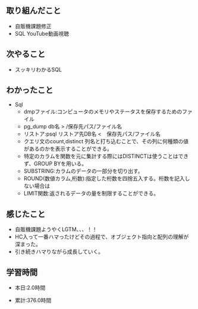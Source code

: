## 取り組んだこと
- 自販機課題修正
- SQL YouTube動画視聴


## 次やること

- スッキリわかるSQL

## わかったこと
- Sql
    - dmpファイル:コンピュータのメモリやステータスを保存するためのファイル
    - pg_dump db名 > /保存先パス/ファイル名
    - リストア:psql リストア先DB名 <　保存先パス/ファイル名
    - クエリ文のcount,distinct 列名と打ち込むことで、その列に何種類の値があるのかを表示することができる。
    - 特定のカラムを関数を元に集計する際にはDISTINCTは使うことはできず、GROUP BYを用いる。
    - SUBSTRING:カラムのデータの一部分を切り出す。
    - ROUND(数値カラム,桁数):指定した桁数を四捨五入する。桁数を記入しない場合は
    - LIMIT関数:返されるデータの量を制限することができる。


## 感じたこと
- 自販機課題ようやくLGTM、、、！！
- HC入って一番ハマったけどその過程で、オブジェクト指向と配列の理解が深まった。
- 引き続きハマりながら成長していく。


## 学習時間
- 本日:2.0時間

- 累計:376.0時間

